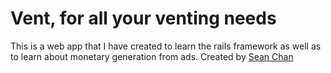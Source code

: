 # Vent, for all your venting needs

This is a web app that I have created to learn the rails framework as well as to learn about monetary generation from ads.
Created by [Sean Chan](http://www.seanfchan.com)
